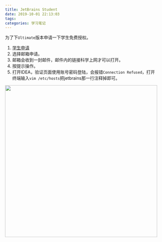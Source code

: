 ```yaml
---
title: JetBrains Student
date: 2019-10-01 22:13:03
tags:
categories: 学习笔记
---
```

为了下`Ultimate`版本申请一下学生免费授权。

1. [学生申请](https://www.jetbrains.com/zh/student/)
2. 选择邮箱申请。
3. 邮箱会收到一封邮件，邮件内的链接科学上网才可以打开。
4. 按提示操作。</br>
5. 打开IDEA，验证页面使用账号密码登陆，会报错`Connection Refused`，打开终端输入`vim /etc/hosts`把jetbrains那一行注释掉即可。
<!--more-->
<img src="https://i.loli.net/2020/03/14/KyZpl5PiacBj3tG.png" width="500">